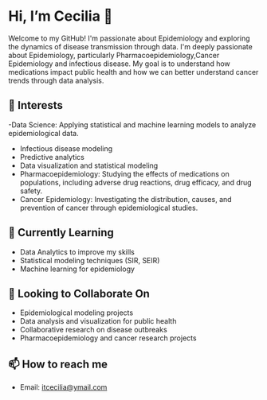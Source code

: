 # Hi, I’m Cecilia 👋

Welcome to my GitHub! I'm passionate about Epidemiology and exploring the dynamics of disease transmission through data. 
I'm deeply passionate about Epidemiology, particularly Pharmacoepidemiology,Cancer Epidemiology and infectious disease. My goal is to understand how medications impact public health and how we can better understand cancer trends through data analysis.
## 👀 Interests
-Data Science: Applying statistical and machine learning models to analyze epidemiological data.
- Infectious disease modeling
- Predictive analytics
- Data visualization and statistical modeling
- Pharmacoepidemiology: Studying the effects of medications on populations, including adverse drug reactions, drug efficacy, and drug safety.
- Cancer Epidemiology: Investigating the distribution, causes, and prevention of cancer through epidemiological studies.

## 🌱 Currently Learning
- Data Analytics to improve my skills
- Statistical modeling techniques (SIR, SEIR)
- Machine learning for epidemiology

## 💞️ Looking to Collaborate On
- Epidemiological modeling projects
- Data analysis and visualization for public health
- Collaborative research on disease outbreaks
- Pharmacoepidemiology and cancer research projects


## 📫 How to reach me
- Email: itcecilia@ymail.com

